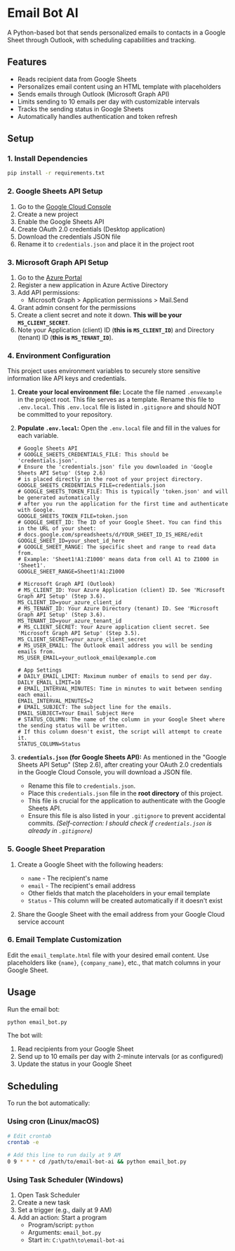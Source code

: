 # Email Bot AI

A Python-based bot that sends personalized emails to contacts in a Google Sheet through Outlook, with scheduling capabilities and tracking.

## Features

- Reads recipient data from Google Sheets
- Personalizes email content using an HTML template with placeholders
- Sends emails through Outlook (Microsoft Graph API)
- Limits sending to 10 emails per day with customizable intervals
- Tracks the sending status in Google Sheets
- Automatically handles authentication and token refresh

## Setup

### 1. Install Dependencies

```bash
pip install -r requirements.txt
```

### 2. Google Sheets API Setup

1. Go to the [Google Cloud Console](https://console.cloud.google.com/)
2. Create a new project
3. Enable the Google Sheets API
4. Create OAuth 2.0 credentials (Desktop application)
5. Download the credentials JSON file
6. Rename it to `credentials.json` and place it in the project root

### 3. Microsoft Graph API Setup

1. Go to the [Azure Portal](https://portal.azure.com/)
2. Register a new application in Azure Active Directory
3. Add API permissions:
   - Microsoft Graph > Application permissions > Mail.Send
4. Grant admin consent for the permissions
5. Create a client secret and note it down. **This will be your `MS_CLIENT_SECRET`**.
6. Note your Application (client) ID (**this is `MS_CLIENT_ID`**) and Directory (tenant) ID (**this is `MS_TENANT_ID`**).

### 4. Environment Configuration

This project uses environment variables to securely store sensitive information like API keys and credentials.

1.  **Create your local environment file:**
    Locate the file named `.envexample` in the project root. This file serves as a template.
    Rename this file to `.env.local`. This `.env.local` file is listed in `.gitignore` and should NOT be committed to your repository.

2.  **Populate `.env.local`:**
    Open the `.env.local` file and fill in the values for each variable.

    ```
    # Google Sheets API
    # GOOGLE_SHEETS_CREDENTIALS_FILE: This should be 'credentials.json'.
    # Ensure the 'credentials.json' file you downloaded in 'Google Sheets API Setup' (Step 2.6)
    # is placed directly in the root of your project directory.
    GOOGLE_SHEETS_CREDENTIALS_FILE=credentials.json
    # GOOGLE_SHEETS_TOKEN_FILE: This is typically 'token.json' and will be generated automatically
    # after you run the application for the first time and authenticate with Google.
    GOOGLE_SHEETS_TOKEN_FILE=token.json
    # GOOGLE_SHEET_ID: The ID of your Google Sheet. You can find this in the URL of your sheet:
    # docs.google.com/spreadsheets/d/YOUR_SHEET_ID_IS_HERE/edit
    GOOGLE_SHEET_ID=your_sheet_id_here
    # GOOGLE_SHEET_RANGE: The specific sheet and range to read data from.
    # Example: 'Sheet1!A1:Z1000' means data from cell A1 to Z1000 in 'Sheet1'.
    GOOGLE_SHEET_RANGE=Sheet1!A1:Z1000

    # Microsoft Graph API (Outlook)
    # MS_CLIENT_ID: Your Azure Application (client) ID. See 'Microsoft Graph API Setup' (Step 3.6).
    MS_CLIENT_ID=your_azure_client_id
    # MS_TENANT_ID: Your Azure Directory (tenant) ID. See 'Microsoft Graph API Setup' (Step 3.6).
    MS_TENANT_ID=your_azure_tenant_id
    # MS_CLIENT_SECRET: Your Azure application client secret. See 'Microsoft Graph API Setup' (Step 3.5).
    MS_CLIENT_SECRET=your_azure_client_secret
    # MS_USER_EMAIL: The Outlook email address you will be sending emails from.
    MS_USER_EMAIL=your_outlook_email@example.com

    # App Settings
    # DAILY_EMAIL_LIMIT: Maximum number of emails to send per day.
    DAILY_EMAIL_LIMIT=10
    # EMAIL_INTERVAL_MINUTES: Time in minutes to wait between sending each email.
    EMAIL_INTERVAL_MINUTES=2
    # EMAIL_SUBJECT: The subject line for the emails.
    EMAIL_SUBJECT=Your Email Subject Here
    # STATUS_COLUMN: The name of the column in your Google Sheet where the sending status will be written.
    # If this column doesn't exist, the script will attempt to create it.
    STATUS_COLUMN=Status
    ```

3.  **`credentials.json` (for Google Sheets API):**
    As mentioned in the "Google Sheets API Setup" (Step 2.6), after creating your OAuth 2.0 credentials in the Google Cloud Console, you will download a JSON file.
    -   Rename this file to `credentials.json`.
    -   Place this `credentials.json` file in the **root directory** of this project.
    -   This file is crucial for the application to authenticate with the Google Sheets API.
    -   Ensure this file is also listed in your `.gitignore` to prevent accidental commits. *(Self-correction: I should check if `credentials.json` is already in `.gitignore`)*

### 5. Google Sheet Preparation

1. Create a Google Sheet with the following headers:
   - `name` - The recipient's name
   - `email` - The recipient's email address
   - Other fields that match the placeholders in your email template
   - `Status` - This column will be created automatically if it doesn't exist

2. Share the Google Sheet with the email address from your Google Cloud service account

### 6. Email Template Customization

Edit the `email_template.html` file with your desired email content. Use placeholders like `{name}`, `{company_name}`, etc., that match columns in your Google Sheet.

## Usage

Run the email bot:

```bash
python email_bot.py
```

The bot will:
1. Read recipients from your Google Sheet
2. Send up to 10 emails per day with 2-minute intervals (or as configured)
3. Update the status in your Google Sheet

## Scheduling

To run the bot automatically:

### Using cron (Linux/macOS)

```bash
# Edit crontab
crontab -e

# Add this line to run daily at 9 AM
0 9 * * * cd /path/to/email-bot-ai && python email_bot.py
```

### Using Task Scheduler (Windows)

1. Open Task Scheduler
2. Create a new task
3. Set a trigger (e.g., daily at 9 AM)
4. Add an action: Start a program
   - Program/script: `python`
   - Arguments: `email_bot.py`
   - Start in: `C:\path\to\email-bot-ai`
